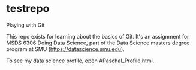 # testrepo
Playing with Git

This repo exists for learning about the basics of Git. It's an assignment for MSDS 6306 Doing Data Science, part of the Data Science masters degree program at SMU (https://datascience.smu.edu).

To see my data science profile, open APaschal_Profile.html.